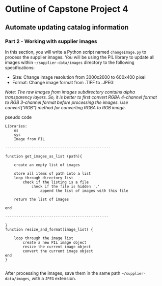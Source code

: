# Outline of Capstone Project 4

## Automate updating catalog information

### Part 2 - Working with supplier images

In this section, you will write a Python script named `changeImage.py` to process the supplier images. You will be using the PIL library to update all images within `~/supplier-data/images` directory to the following specifications:

* Size: Change image resolution from 3000x2000 to 600x400 pixel
* Format: Change image format from .TIFF to .JPEG

*Note: The raw images from images subdirectory contains alpha transparency layers. So, it is better to first convert RGBA 4-channel format to RGB 3-channel format before processing the images. Use convert("RGB") method for converting RGBA to RGB image.*

pseudo code
```
Libraries: 
    os
    sys
    Image from PIL

------------------------------------------------

function get_images_as_list (path){
    
    create an empty list of images

    store all items of path into a list
    loop through directory list
        check if the listing is a file
            check if the file is hidden '.'
                append the list of images with this file
    
    return the list of images

end

-----------------------------------------------

}
function resize_and_format(image_list) {

    loop through the image list
        create a new PIL image object
        resize the current image object
        convert the current image object
end       
}


```


After processing the images, save them in the same path `~/supplier-data/images`, with a `JPEG` extension.